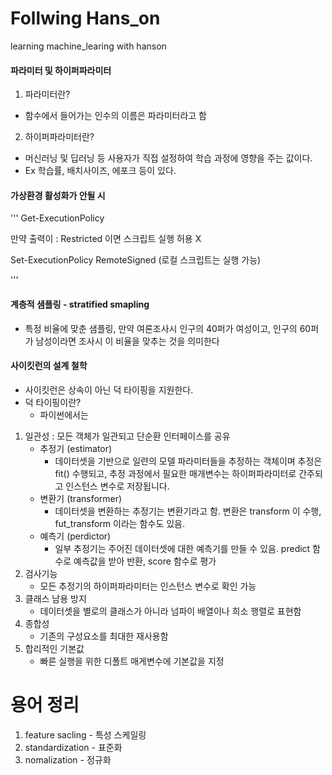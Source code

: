 # Follwing Hans_on
learning machine_learing with hanson

#### 파라미터 및 하이퍼파라미터

1. 파라미터란?
- 함수에서 들어가는 인수의 이름은 파라미터라고 함
2. 하이퍼파라미터란?
- 머신러닝 및 딥러닝 등 사용자가 직접 설정하여 학습 과정에 영향을 주는 값이다.
- Ex 학습률, 배치사이즈, 에포크 등이 있다.


#### 가상환경 활성화가 안될 시

 '''
 Get-ExecutionPolicy

 만약 출력이 : Restricted 이면 스크립트 실행 허용 X

 Set-ExecutionPolicy RemoteSigned (로컬 스크립트는 실행 가능)

 
 ''' 

#### 계층적 샘플링 - stratified smapling
- 특정 비율에 맞춘 샘플링, 만약 여론조사시 인구의 40퍼가 여성이고, 인구의 60퍼가 남성이라면 조사시 이 비율을 맞추는 것을 의미한다


#### 사이킷런의 설계 철학

- 사이킷런은 상속이 아닌 덕 타이핑을 지원한다.
- 덕 타이핑이란?
    - 파이썬에서는 
1. 일관성 : 모든 객체가 일관되고 단순환 인터페이스를 공유
    - 추정기 (estimator)
        * 데이터셋을 기반으로 일련의 모델 파라미터들을 추정하는 객체이며 추정은 fit() 수행되고, 추정 과정에서 필요한 매개변수는 하이퍼파라미터로 간주되고 인스턴스 변수로 저장됩니다.
    - 변환기 (transformer)
        * 데이터셋을 변환하는 추정기는 변환기라고 함. 변환은 transform 이 수행, fut_transform 이라는 함수도 있음.
    - 예측기 (perdictor)
        * 일부 추정기는 주어진 데이터셋에 대한 예측기를 만들 수 있음. predict 함수로 예측값을 받아 반환, score 함수로 평가
2. 검사기능
   - 모든 추정기의 하이퍼파라미터는 인스턴스 변수로 확인 가능
3. 클래스 남용 방지 
    - 데이터셋을 별로의 클래스가 아니라 넘파이 배열이나 희소 행렬로 표현함
4. 종합성
    - 기존의 구성요소를 최대한 재사용함
5. 합리적인 기본값
    - 빠른 실행을 위한 디폴트 매게변수에 기본값을 지정


# 용어 정리

1. feature sacling - 특성 스케일링
2. standardization - 표준화
3. nomalization - 정규화






